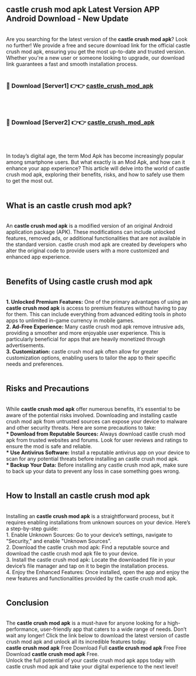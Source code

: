 ## castle crush mod apk Latest Version APP Android Download - New Update
<br>
Are you searching for the latest version of the <strong>castle crush mod apk</strong>? Look no further! We provide a free and secure download link for the official castle crush mod apk, ensuring you get the most up-to-date and trusted version. Whether you're a new user or someone looking to upgrade, our download link guarantees a fast and smooth installation process.
<br>
<br>
<h3>🔴 Download [Server1] 👉👉 <a href="https://modyolo.store/castle+crush+mod+apk">castle_crush_mod_apk</a></h3><br>
<br>
<h3>🔴 Download [Server2] 👉👉 <a href="https://modyolo.store/castle+crush+mod+apk">castle_crush_mod_apk</a></h3><br>
<br>
<br>
In today’s digital age, the term Mod Apk has become increasingly popular among smartphone users. But what exactly is an Mod Apk, and how can it enhance your app experience? This article will delve into the world of castle crush mod apk, exploring their benefits, risks, and how to safely use them to get the most out.
<br>
<br>
<h2>What is an castle crush mod apk?</h2>
<br>
An <strong>castle crush mod apk</strong> is a modified version of an original Android application package (APK). These modifications can include unlocked features, removed ads, or additional functionalities that are not available in the standard version. castle crush mod apk are created by developers who alter the original code to provide users with a more customized and enhanced app experience.
<br>
<br>
<h2>Benefits of Using castle crush mod apk</h2>
<br>
<strong> 1. Unlocked Premium Features:</strong> One of the primary advantages of using an <strong>castle crush mod apk</strong> is access to premium features without having to pay for them. This can include everything from advanced editing tools in photo apps to unlimited in-game currency in mobile games.
<br>
<strong> 2. Ad-Free Experience:</strong> Many castle crush mod apk remove intrusive ads, providing a smoother and more enjoyable user experience. This is particularly beneficial for apps that are heavily monetized through advertisements.
<br>
<strong> 3. Customization:</strong> castle crush mod apk often allow for greater customization options, enabling users to tailor the app to their specific needs and preferences.
<br>
<br>
<h2>Risks and Precautions</h2>
<br>
While <strong>castle crush mod apk</strong> offer numerous benefits, it’s essential to be aware of the potential risks involved. Downloading and installing castle crush mod apk from untrusted sources can expose your device to malware and other security threats. Here are some precautions to take:
<br>
<strong> * Download from Reputable Sources:</strong> Always download castle crush mod apk from trusted websites and forums. Look for user reviews and ratings to ensure the mod is safe and reliable.
<br>
<strong> * Use Antivirus Software:</strong> Install a reputable antivirus app on your device to scan for any potential threats before installing an castle crush mod apk.
<br>
<strong> * Backup Your Data:</strong> Before installing any castle crush mod apk, make sure to back up your data to prevent any loss in case something goes wrong.
<br>
<br>
<h2>How to Install an castle crush mod apk</h2>
<br>
Installing an <strong>castle crush mod apk</strong> is a straightforward process, but it requires enabling installations from unknown sources on your device. Here’s a step-by-step guide:
<br>
 1. Enable Unknown Sources: Go to your device’s settings, navigate to "Security," and enable "Unknown Sources".
<br>
 2. Download the castle crush mod apk: Find a reputable source and download the castle crush mod apk file to your device.
<br>
 3. Install the castle crush mod apk: Locate the downloaded file in your device’s file manager and tap on it to begin the installation process.
<br>
 4. Enjoy the Enhanced Features: Once installed, open the app and enjoy the new features and functionalities provided by the castle crush mod apk.
<br>
<br>
<h2><strong>Conclusion</strong></h2>
<br>
The <strong>castle crush mod apk</strong> is a must-have for anyone looking for a high-performance, user-friendly app that caters to a wide range of needs. Don’t wait any longer! Click the link below to download the latest version of castle crush mod apk and unlock all its incredible features today.
<br>
<strong>castle crush mod apk</strong> Free Download Full <strong>castle crush mod apk</strong> Free Free Download <strong>castle crush mod apk</strong> Free.
<br>
Unlock the full potential of your castle crush mod apk apps today with castle crush mod apk and take your digital experience to the next level!